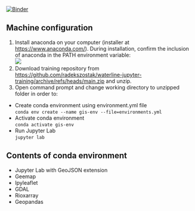 [![Binder](https://mybinder.org/badge_logo.svg)](https://mybinder.org/v2/gh/radekszostak/waterline-jupyter-training/HEAD?labpath=notebook.ipynb)

## Machine configuration
1. Install anaconda on your computer (installer at https://www.anaconda.com/). During installation, confirm the inclusion of anaconda in the PATH environment variable:\
![](https://i.stack.imgur.com/x30M7.png)
2. Download training repository from https://github.com/radekszostak/waterline-jupyter-training/archive/refs/heads/main.zip and unzip.
3. Open command prompt and change working directory to unzipped folder in order to:
* Create conda environment using environment.yml file\
`conda env create --name gis-env --file=environments.yml`
* Activate conda environment\
`conda activate gis-env`
* Run Jupyter Lab\
`jupyter lab`

## Contents of conda environment 
* Jupyter Lab with GeoJSON extension
* Geemap
* Ipyleaflet
* GDAL
* Rioxarray
* Geopandas
